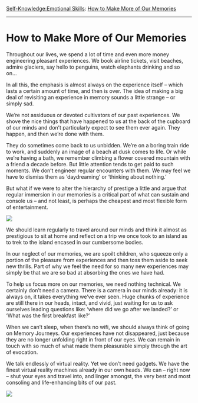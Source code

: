 [Self-Knowledge:](https://www.theschooloflife.com/thebookoflife/category/self-knowledge/)[Emotional Skills](https://www.theschooloflife.com/thebookoflife/category/self-knowledge/emotional-skills/): [How to Make More of Our Memories](https://www.theschooloflife.com/thebookoflife/how-to-make-more-of-our-memories/)

* * *

# How to Make More of Our Memories

Throughout our lives, we spend a lot of time and even more money engineering pleasant experiences. We book airline tickets, visit beaches, admire glaciers, say hello to penguins, watch elephants drinking and so on…

In all this, the emphasis is almost always on the experience itself – which lasts a certain amount of time, and then is over. The idea of making a big deal of revisiting an experience in memory sounds a little strange – or simply sad.

We’re not assiduous or devoted cultivators of our past experiences. We shove the nice things that have happened to us at the back of the cupboard of our minds and don’t particularly expect to see them ever again. They happen, and then we’re done with them.

They do sometimes come back to us unbidden. We’re on a boring train ride to work, and suddenly an image of a beach at dusk comes to life. Or while we’re having a bath, we remember climbing a flower covered mountain with a friend a decade before. But little attention tends to get paid to such moments. We don’t engineer regular encounters with them. We may feel we have to dismiss them as ‘daydreaming’ or ‘thinking about nothing.’

But what if we were to alter the hierarchy of prestige a little and argue that regular immersion in our memories is a critical part of what can sustain and console us – and not least, is perhaps the cheapest and most flexible form of entertainment.

![](https://www.theschooloflife.com/thebookoflife/wp-content/uploads/2016/11/50e358b27a84cabe3e69bfae5cd1b9d2-paul-c%C3%A9zanne-frances-oconnor.jpg)

We should learn regularly to travel around our minds and think it almost as prestigious to sit at home and reflect on a trip we once took to an island as to trek to the island encased in our cumbersome bodies.

In our neglect of our memories, we are spoilt children, who squeeze only a portion of the pleasure from experiences and then toss them aside to seek new thrills. Part of why we feel the need for so many new experiences may simply be that we are so bad at absorbing the ones we have had.

To help us focus more on our memories, we need nothing technical. We certainly don’t need a camera. There is a camera in our minds already: it is always on, it takes everything we’ve ever seen. Huge chunks of experience are still there in our heads, intact, and vivid, just waiting for us to ask ourselves leading questions like: ‘where did we go after we landed?’ or ‘What was the first breakfast like?’

When we can’t sleep, when there’s no wifi, we should always think of going on Memory Journeys. Our experiences have not disappeared, just because they are no longer unfolding right in front of our eyes. We can remain in touch with so much of what made them pleasurable simply through the art of evocation.

We talk endlessly of virtual reality. Yet we don’t need gadgets. We have the finest virtual reality machines already in our own heads. We can – right now – shut your eyes and travel into, and linger amongst, the very best and most consoling and life-enhancing bits of our past.

[![](https://img.youtube.com/vi/j_4FkpUIh_Q/0.jpg)](https://www.youtube.com/embed/j_4FkpUIh_Q '')
